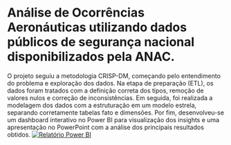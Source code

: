 # Análise de Ocorrências Aeronáuticas utilizando dados públicos de segurança nacional disponibilizados pela ANAC. 
O projeto seguiu a metodologia CRISP-DM, começando pelo entendimento do problema e exploração dos dados. Na etapa de preparação (ETL), os dados foram tratados com a definição correta dos tipos, remoção de valores nulos e correção de inconsistências. Em seguida, foi realizada a modelagem dos dados com a estruturação em um modelo estrela, separando corretamente tabelas fato e dimensões.
Por fim, desenvolveu-se um dashboard interativo no Power BI para visualização dos insights e uma apresentação no PowerPoint com a análise dos principais resultados obtidos.
[![Relatório Power BI](https://github.com/user-attachments/assets/632f5079-06e8-47c1-a115-047c59c588dd)](https://app.powerbi.com/view?r=eyJrIjoiMDIwNGZlYmItYWZhMC00YmRkLWE2ZjQtMDIyZjE2NjczNWZhIiwidCI6Ijc2MjNhMmY3LWRkYTgtNGZhMS1hODMzLTVkMjExNDllMWJlMiJ9)
